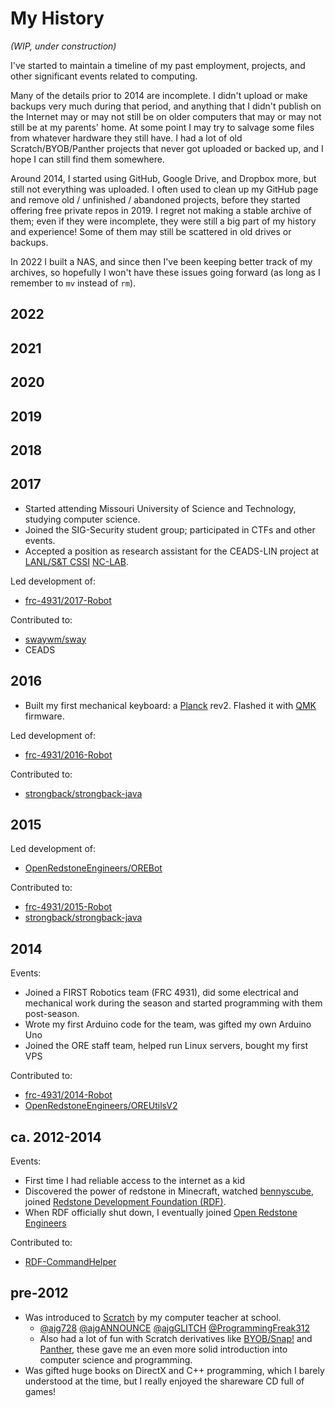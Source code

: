 # My History

_(WIP, under construction)_

I've started to maintain a timeline of my past employment, projects, and
other significant events related to computing.

Many of the details prior to 2014 are incomplete. I didn't upload or make
backups very much during that period, and anything that I didn't publish on the
Internet may or may not still be on older computers that may or may not still be
at my parents' home. At some point I may try to salvage some files from whatever
hardware they still have. I had a lot of old Scratch/BYOB/Panther projects that
never got uploaded or backed up, and I hope I can still find them somewhere.

Around 2014, I started using GitHub, Google Drive, and Dropbox more, but still
not everything was uploaded. I often used to clean up my GitHub page and remove
old / unfinished / abandoned projects, before they started offering free private
repos in 2019. I regret not making a stable archive of them; even if they were
incomplete, they were still a big part of my history and experience! Some of
them may still be scattered in old drives or backups.

In 2022 I built a NAS, and since then I've been keeping better track of my
archives, so hopefully I won't have these issues going forward (as long as I
remember to `mv` instead of `rm`).

## 2022

## 2021

## 2020

## 2019

## 2018

## 2017

- Started attending Missouri University of Science and Technology, studying
  computer science.
- Joined the SIG-Security student group; participated in CTFs and other events.
- Accepted a position as research assistant for the CEADS-LIN project at
  [LANL/S&T CSSI][CSSI] [NC-LAB].

[CSSI]: https://web.archive.org/web/20200211180048/http://web.mst.edu/~tauritzd/CSSI/
[NC-LAB]: https://web.archive.org/web/20200211180121/http://web.mst.edu/~tauritzd/nc-lab

Led development of:

- [frc-4931/2017-Robot](https://github.com/frc-4931/2017-Robot)

Contributed to:

- [swaywm/sway](https://github.com/swaywm/sway)
- CEADS

## 2016

- Built my first mechanical keyboard: a [Planck] rev2.  Flashed it with [QMK]
  firmware.

[Planck]: https://olkb.com
[QMK]: https://qmk.fm

Led development of:

- [frc-4931/2016-Robot](https://github.com/frc-4931/2016-Robot)

Contributed to:

- [strongback/strongback-java](https://github.com/strongback/strongback-java)

## 2015

Led development of: 

- [OpenRedstoneEngineers/OREBot](https://github.com/OpenRedstoneEngineers/OREBot)

Contributed to:

- [frc-4931/2015-Robot](https://github.com/frc-4931/2015-Robot)
- [strongback/strongback-java](https://github.com/strongback/strongback-java)

## 2014

Events:

- Joined a FIRST Robotics team (FRC 4931), did some electrical and mechanical
  work during the season and started programming with them post-season.
- Wrote my first Arduino code for the team, was gifted my own Arduino Uno
- Joined the ORE staff team, helped run Linux servers, bought my first VPS

Contributed to:

- [frc-4931/2014-Robot](https://github.com/frc-4931/2014-Robot)
- [OpenRedstoneEngineers/OREUtilsV2](https://github.com/OpenRedstoneEngineers/OREUtilsV2)


## ca. 2012-2014

Events:

- First time I had reliable access to the internet as a kid
- Discovered the power of redstone in Minecraft, watched [bennyscube], joined
  [Redstone Development Foundation (RDF)][RDF].
- When RDF officially shut down, I eventually joined [Open Redstone Engineers][ORE]

[bennyscube]: https://www.youtube.com/user/bennyscube
[RDF]: https://web.archive.org/web/20130110075039/http://redstonedev.net:80/
[ORE]: https://openredstone.org

Contributed to:

- [RDF-CommandHelper](https://github.com/tyler569/rdf-ch)

## pre-2012

- Was introduced to [Scratch] by my computer teacher at school.
  - [@ajg728] [@ajgANNOUNCE] [@ajgGLITCH] [@ProgrammingFreak312]
  - Also had a lot of fun with Scratch derivatives like [BYOB/Snap!][Snap] and
    [Panther], these gave me an even more solid introduction into computer
science and programming.
- Was gifted huge books on DirectX and C++ programming, which I barely
  understood at the time, but I really enjoyed the shareware CD full of games!

[Scratch]: https://scratch.mit.edu
[@ajg728]: https://scratch.mit.edu/users/ajg728/
[@ajgANNOUNCE]: https://scratch.mit.edu/users/ajgANNOUNCE/
[@ajgGLITCH]: https://scratch.mit.edu/users/ajgGLITCH/
[@ProgrammingFreak312]: https://scratch.mit.edu/users/ProgrammingFreak312/
[Snap]: https://snap.berkeley.edu/about
[Panther]: http://pantherprogramming.weebly.com/
